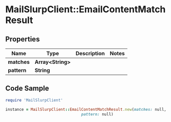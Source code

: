 # MailSlurpClient::EmailContentMatchResult

## Properties

Name | Type | Description | Notes
------------ | ------------- | ------------- | -------------
**matches** | **Array&lt;String&gt;** |  | 
**pattern** | **String** |  | 

## Code Sample

```ruby
require 'MailSlurpClient'

instance = MailSlurpClient::EmailContentMatchResult.new(matches: null,
                                 pattern: null)
```


